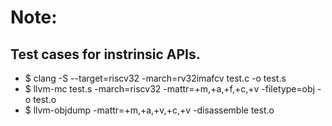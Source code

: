 # Note:
## Test cases for instrinsic APIs.
* $ clang -S --target=riscv32 -march=rv32imafcv test.c -o test.s
* $ llvm-mc test.s -march=riscv32 -mattr=+m,+a,+f,+c,+v -filetype=obj -o test.o
* $ llvm-objdump -mattr=+m,+a,+v,+c,+v -disassemble test.o
